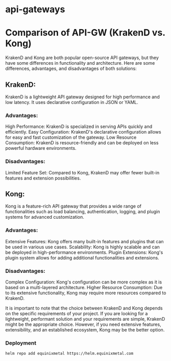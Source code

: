# api-gateways
# Comparison of API-GW (KrakenD vs. Kong)

KrakenD and Kong are both popular open-source API gateways, but they have some differences in functionality and architecture. Here are some differences, advantages, and disadvantages of both solutions:

## KrakenD:

KrakenD is a lightweight API gateway designed for high performance and low latency. It uses declarative configuration in JSON or YAML.
### Advantages:
High Performance: KrakenD is specialized in serving APIs quickly and efficiently.
Easy Configuration: KrakenD's declarative configuration allows for easy and fast customization of the gateway.
Low Resource Consumption: KrakenD is resource-friendly and can be deployed on less powerful hardware environments.
### Disadvantages:
Limited Feature Set: Compared to Kong, KrakenD may offer fewer built-in features and extension possibilities.

## Kong:

Kong is a feature-rich API gateway that provides a wide range of functionalities such as load balancing, authentication, logging, and plugin systems for advanced customization.
### Advantages:
Extensive Features: Kong offers many built-in features and plugins that can be used in various use cases.
Scalability: Kong is highly scalable and can be deployed in high-performance environments.
Plugin Extensions: Kong's plugin system allows for adding additional functionalities and extensions.
### Disadvantages:
Complex Configuration: Kong's configuration can be more complex as it is based on a multi-layered architecture.
Higher Resource Consumption: Due to its extensive functionality, Kong may require more resources compared to KrakenD.

It is important to note that the choice between KrakenD and Kong depends on the specific requirements of your project. If you are looking for a lightweight, performant solution and your requirements are simple, KrakenD might be the appropriate choice. However, if you need extensive features, extensibility, and an established ecosystem, Kong may be the better option.

### Deployment
```shell
helm repo add equinixmetal https://helm.equinixmetal.com
```

